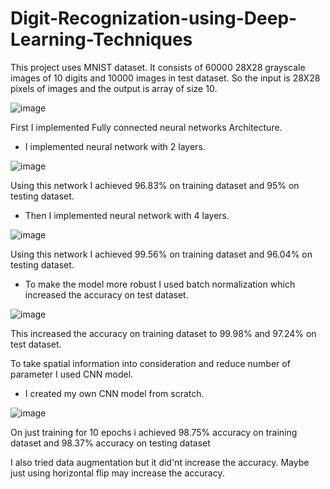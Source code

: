 # Digit-Recognization-using-Deep-Learning-Techniques

This project uses MNIST dataset. It consists of 60000 28X28 grayscale images of 10 digits and 10000 images in test dataset. So the input is 28X28 pixels of images and the output is array of size 10.

![image](https://user-images.githubusercontent.com/50731752/144897836-e1dd4721-81ee-485e-9bd2-387e523eb262.png)

First I implemented Fully connected neural networks Architecture. 
- I implemented neural network with 2 layers. 

![image](https://user-images.githubusercontent.com/50731752/144898841-d43d1a61-be3f-4389-b364-5f948a302940.png)

Using this network I achieved 96.83% on training dataset and 95% on testing dataset.

- Then I implemented neural network with 4 layers.

![image](https://user-images.githubusercontent.com/50731752/144899725-c4544708-5c62-44f9-b82c-b8a0035c911b.png)

Using this network I achieved 99.56% on training dataset and 96.04% on testing dataset.

- To make the model more robust I used batch normalization which increased the accuracy on test dataset.

![image](https://user-images.githubusercontent.com/50731752/144900488-ed8a31e9-1ea4-46f4-9292-fba787ae38af.png)

This increased the accuracy on training dataset to 99.98% and 97.24% on test dataset.

To take spatial information into consideration and reduce number of parameter I used CNN model. 

- I created my own CNN model from scratch.

![image](https://user-images.githubusercontent.com/50731752/144902699-092928b4-0480-42ac-9d07-2c8d74d41a28.png)

On just training for 10 epochs i achieved 98.75% accuracy on training dataset and 98.37% accuracy on testing dataset

I also tried data augmentation but it did'nt increase the accuracy. Maybe just using horizontal flip may increase the accuracy.
